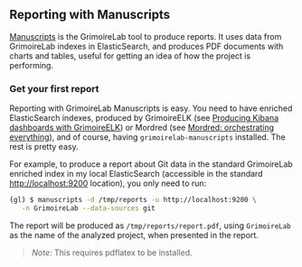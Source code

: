 ## Reporting with Manuscripts

[Manuscripts](https://github.com/chaoss/grimoirelab-manuscripts) is the GrimoireLab tool
to produce reports.
It uses data from GrimoireLab indexes in ElasticSearch, and produces PDF documents with charts and tables, useful for getting an idea of how the project is performing.

### Get your first report

Reporting with GrimoireLab Manuscripts is easy. You need to have enriched ElasticSearch indexes, produced by GrimoireELK (see [Producing Kibana dashboards with GrimoireELK](/grimoireelk/intro.md)) or Mordred (see [Mordred: orchestrating everything](/mordred/intro.md)), and of course, having `grimoirelab-manuscripts` installed. The rest is pretty easy.

For example, to produce a report about Git data in the standard GrimoireLab enriched index in my local ElasticSearch (accessible in the standard [http://localhost:9200](http://localhost:9200) location), you only need to run:

```bash
(gl) $ manuscripts -d /tmp/reports -u http://localhost:9200 \
   -n GrimoireLab --data-sources git
```

The report will be produced as `/tmp/reports/report.pdf`, using `GrimoireLab` as the name of the analyzed project, when presented in the report.

> _Note:_ This requires pdflatex to be installed.
